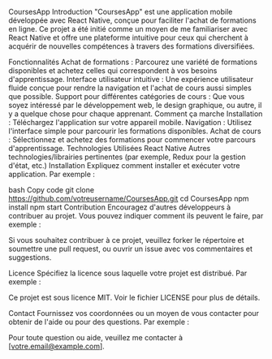 CoursesApp
Introduction
"CoursesApp" est une application mobile développée avec React Native, conçue pour faciliter l'achat de formations en ligne. Ce projet a été initié comme un moyen de me familiariser avec React Native et offre une plateforme intuitive pour ceux qui cherchent à acquérir de nouvelles compétences à travers des formations diversifiées.

Fonctionnalités
Achat de formations : Parcourez une variété de formations disponibles et achetez celles qui correspondent à vos besoins d'apprentissage.
Interface utilisateur intuitive : Une expérience utilisateur fluide conçue pour rendre la navigation et l'achat de cours aussi simples que possible.
Support pour différentes catégories de cours : Que vous soyez intéressé par le développement web, le design graphique, ou autre, il y a quelque chose pour chaque apprenant.
Comment ça marche
Installation : Téléchargez l'application sur votre appareil mobile.
Navigation : Utilisez l'interface simple pour parcourir les formations disponibles.
Achat de cours : Sélectionnez et achetez des formations pour commencer votre parcours d'apprentissage.
Technologies Utilisées
React Native
Autres technologies/librairies pertinentes (par exemple, Redux pour la gestion d'état, etc.)
Installation
Expliquez comment installer et exécuter votre application. Par exemple :

bash
Copy code
git clone https://github.com/votreusername/CoursesApp.git
cd CoursesApp
npm install
npm start
Contribution
Encouragez d'autres développeurs à contribuer au projet. Vous pouvez indiquer comment ils peuvent le faire, par exemple :

Si vous souhaitez contribuer à ce projet, veuillez forker le répertoire et soumettre une pull request, ou ouvrir un issue avec vos commentaires et suggestions.

Licence
Spécifiez la licence sous laquelle votre projet est distribué. Par exemple :

Ce projet est sous licence MIT. Voir le fichier LICENSE pour plus de détails.

Contact
Fournissez vos coordonnées ou un moyen de vous contacter pour obtenir de l'aide ou pour des questions. Par exemple :

Pour toute question ou aide, veuillez me contacter à [votre.email@example.com].
 
 
